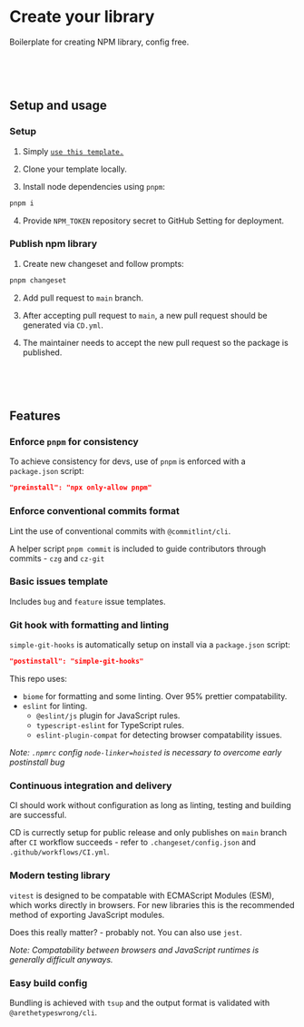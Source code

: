 # Create your library 

Boilerplate for creating NPM library, config free.


&nbsp;

&nbsp;

## Setup and usage

### Setup

1. Simply [`use this template.`](https://github.com/new?template_name=npm-library-boilerplate&template_owner=MengLinMaker)

2. Clone your template locally.

3. Install node dependencies using `pnpm`:

```Bash
pnpm i
```

4. Provide `NPM_TOKEN` repository secret to GitHub Setting for deployment.

### Publish npm library

1. Create new changeset and follow prompts:

```Bash
pnpm changeset
```

2. Add pull request to `main` branch.

3. After accepting pull request to `main`, a new pull request should be generated via `CD.yml`.

4. The maintainer needs to accept the new pull request so the package is published.

&nbsp;

&nbsp;

## Features

### Enforce `pnpm` for consistency

To achieve consistency for devs, use of `pnpm` is enforced with a `package.json` script:

```Json
"preinstall": "npx only-allow pnpm"
```

### Enforce conventional commits format

Lint the use of conventional commits with `@commitlint/cli`.

A helper script `pnpm commit` is included to guide contributors through commits - `czg` and `cz-git`

### Basic issues template

Includes `bug` and `feature` issue templates.

### Git hook with formatting and linting

`simple-git-hooks` is automatically setup on install via a `package.json` script:

```Json
"postinstall": "simple-git-hooks"
```

This repo uses:

- `biome` for formatting and some linting. Over 95% prettier compatability.
- `eslint` for linting.
  - `@eslint/js` plugin for JavaScript rules.
  - `typescript-eslint` for TypeScript rules.
  - `eslint-plugin-compat` for detecting browser compatability issues.

_Note: `.npmrc` config `node-linker=hoisted` is necessary to overcome early postinstall bug_

### Continuous integration and delivery

CI should work without configuration as long as linting, testing and building are successful.

CD is currectly setup for public release and only publishes on `main` branch after `CI` workflow succeeds - refer to `.changeset/config.json` and `.github/workflows/CI.yml`.

### Modern testing library

`vitest` is designed to be compatable with ECMAScript Modules (ESM), which works directly in browsers. For new libraries this is the recommended method of exporting JavaScript modules.

Does this really matter? - probably not. You can also use `jest`.

_Note: Compatability between browsers and JavaScript runtimes is generally difficult anyways._

### Easy build config

Bundling is achieved with `tsup` and the output format is validated with `@arethetypeswrong/cli`.
